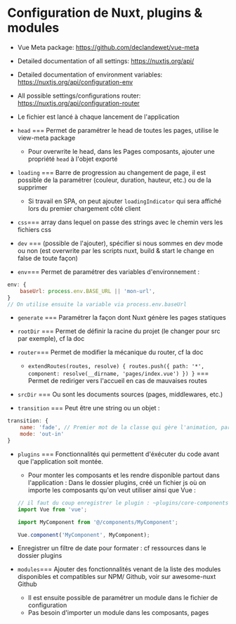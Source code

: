 # Configuration de Nuxt, plugins & modules

* Vue Meta package: https://github.com/declandewet/vue-meta
* Detailed documentation of all settings: https://nuxtjs.org/api/
* Detailed documentation of environment variables: https://nuxtjs.org/api/configuration-env
* All possible settings/configurations router: https://nuxtjs.org/api/configuration-router


* Le fichier est lancé à chaque lancement de l'application
* `head` === Permet de paramétrer le head de toutes les pages, utilise le view-meta package
    * Pour overwrite le head, dans les Pages composants, ajouter une propriété `head` à l'objet exporté

* `loading` === Barre de progression au changement de page, il est possible de la paramétrer (couleur, duration, hauteur, etc.) ou de la supprimer
    * Si travail en SPA, on peut ajouter `loadingIndicator` qui sera affiché lors du premier chargement côté client
* `css`=== array dans lequel on passe des strings avec le chemin vers les fichiers css
* `dev` === (possible de l'ajouter), spécifier si nous sommes en dev mode ou non (est overwrite par les scripts nuxt, build & start le change en false de toute façon)
* `env`=== Permet de paramétrer des variables d'environnement :
```js
env: {
    baseUrl: process.env.BASE_URL || 'mon-url',
}
// On utilise ensuite la variable via process.env.baseUrl
```
* `generate` === Paramétrer la façon dont Nuxt génère les pages statiques
* `rootDir` === Permet de définir la racine du projet (le changer pour src par exemple), cf la doc
* `router`=== Permet de modifier la mécanique du router, cf la doc
    * `extendRoutes(routes, resolve) { routes.push({ path: '*', component: resolve(__dirname, 'pages/index.vue') }) }` === Permet de rediriger vers l'accueil en cas de mauvaises routes

* `srcDir` === Ou sont les documents sources (pages, middlewares, etc.)
* `transition` === Peut être une string ou un objet :

```js
transition: {
    name: 'fade', // Premier mot de la classe qui gère l'animation, param le CSS nécessaire
    mode: 'out-in'
}
```

* `plugins` === Fonctionnalités qui permettent d'éxécuter du code avant que l'application soit montée.
    * Pour monter les composants et les rendre disponible partout dans l'application : Dans le dossier plugins, créé un fichier js où on importe les composants qu'on veut utiliser ainsi que Vue :
    ```js
    // il faut du coup enregistrer le plugin : ~plugins/core-components --- Plus besoin d'enregistrer les composants dans les pages, etc.
    import Vue from 'vue';

    import MyComponent from '@/components/MyComponent';

    Vue.component('MyComponent', MyComponent);
    ```

* Enregistrer un filtre de date pour formater : cf ressources dans le dossier plugins
* `modules`=== Ajouter des fonctionnalités venant de la liste des modules disponibles et compatibles sur NPM/ Github, voir sur awesome-nuxt Github
    * Il est ensuite possible de paramétrer un module dans le fichier de configuration
    * Pas besoin d'importer un module dans les composants, pages
